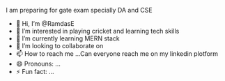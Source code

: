 I am preparing for gate exam specially DA and CSE 
- 👋 Hi, I’m @RamdasE
- 👀 I’m interested in playing cricket and learning tech skills
- 🌱 I’m currently learning MERN stack
- 💞️ I’m looking to collaborate on 
- 📫 How to reach me ...Can everyone reach me on my linkedin plotform
- 😄 Pronouns: ...
- ⚡ Fun fact: ...

<!---
RamdasE/RamdasE is a ✨ special ✨ repository because its `README.md` (this file) appears on your GitHub profile.
You can click the Preview link to take a look at your changes.
--->
